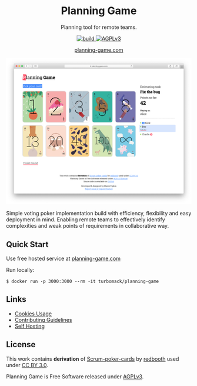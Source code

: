 <div align="center">
    <h1>Planning Game</h1>
    <p>Planning tool for remote teams.</p>
    <!-- Badges -->
    <a href="https://travis-ci.org/turboMaCk/planning-game">
        <img src="https://travis-ci.org/turboMaCk/planning-game.svg?branch=master" alt="build">
    </a>
    <a href="https://www.gnu.org/licenses/agpl-3.0.en.html">
        <img src="https://img.shields.io/badge/license-AGPLv3-brightgreen.svg" alt="AGPLv3">
    <a>
    <p><a href="https://planning-game.com">planning-game.com</a></p>
</div>

![screenshot](docs/screenshot.png)

Simple voting poker implementation build with efficiency,
flexibility and easy deployment in mind.
Enabling remote teams to effectively identify complexities
and weak points of requirements in collaborative way.

## Quick Start

Use free hosted service at [planning-game.com](https://planning-game.com)

Run locally:

```shell
$ docker run -p 3000:3000 --rm -it turbomack/planning-game
```

## Links

- [Cookies Usage](docs/COOKIES.md)
- [Contributing Guidelines](CONTRIBUTING.md)
- [Self Hosting](docs/HOSTING.md)

## License

This work contains **derivation** of [Scrum-poker-cards](https://github.com/redbooth/Scrum-poker-cards)
by [redbooth](https://redbooth.com/) used under [CC BY 3.0](https://creativecommons.org/licenses/by/3.0/).

Planning Game is Free Software released under [AGPLv3](https://www.gnu.org/licenses/agpl-3.0.en.html).
